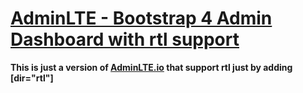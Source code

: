 # [AdminLTE - Bootstrap 4 Admin Dashboard with rtl support](https://adminlte.io)

**This is just a version of [AdminLTE.io](https://adminlte.io/themes/v3) that support rtl just by adding [dir="rtl"]**

